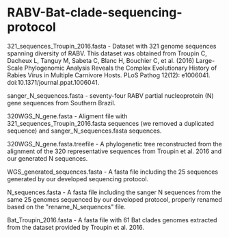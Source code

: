 # RABV-Bat-clade-sequencing-protocol

321_sequences_Troupin_2016.fasta - Dataset with 321 genome sequences spanning diversity of RABV. This dataset was obtained from Troupin C, Dacheux L, Tanguy M, Sabeta C, Blanc H, Bouchier C, et al. (2016) Large-Scale Phylogenomic Analysis Reveals the Complex Evolutionary History of Rabies Virus in Multiple Carnivore Hosts. PLoS Pathog 12(12): e1006041. doi:10.1371/journal.ppat.1006041.

sanger_N_sequences.fasta - seventy-four RABV partial nucleoprotein (N) gene sequences from Southern Brazil.

320WGS_N_gene.fasta - Aligment file with 321_sequences_Troupin_2016.fasta sequences (we removed a duplicated sequence) and sanger_N_sequences.fasta sequences.

320WGS_N_gene.fasta.treefile - A phylogenetic tree reconstructed from the alignment of the 320 representative sequences from Troupin et al. 2016 and our generated N sequences.

WGS_generated_sequences.fasta - A fasta file including the 25 sequences generated by our developed sequencing protocol.

N_sequences.fasta - A fasta file including the sanger N sequences from the same 25 genomes sequenced by our developed protocol, properly renamed based on the "rename_N_sequences" file.

Bat_Troupin_2016.fasta - A fasta file with 61 Bat clades genomes extracted from the dataset provided by Troupin et al. 2016.





